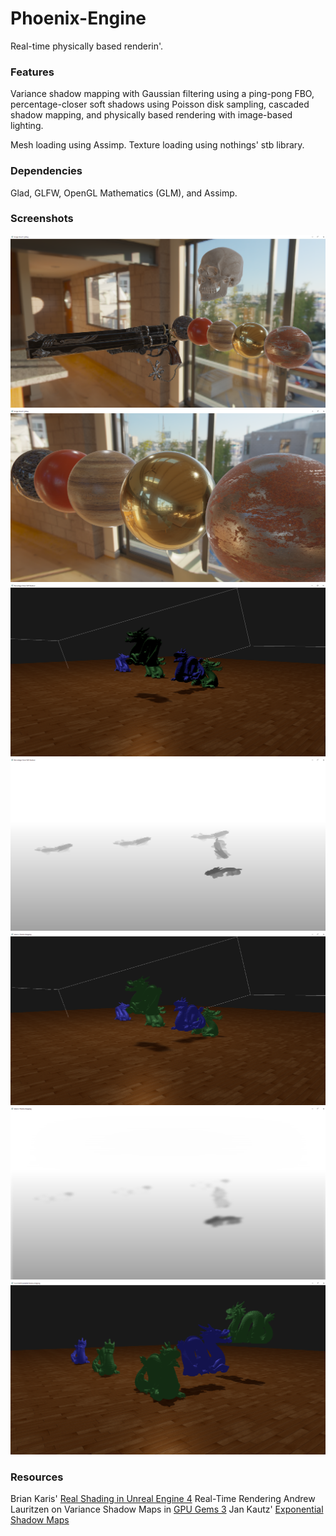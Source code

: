# Phoenix-Engine
Real-time physically based renderin'.

### Features
Variance shadow mapping with Gaussian filtering using a ping-pong FBO, percentage-closer soft shadows using Poisson disk sampling, cascaded shadow mapping, and physically based rendering with image-based lighting.

Mesh loading using Assimp.
Texture loading using nothings' stb library.

### Dependencies
Glad, GLFW, OpenGL Mathematics (GLM), and Assimp.

### Screenshots
![](images/ibl.png "Image-Based Lighting")
![](images/ibl2.png "Image-Based Lighting")
![](images/pcss.png "Percentage-Closer Soft Shadows")
![](images/pcss_sm.png "Percentage-Closer Soft Shadows Shadow Map")
![](images/vsm.png "Variance Shadow Mapping")
![](images/vsm_sm.png "Variance Shadow Mapping Shadow Map")
![](images/csm.png "Cascaded Shadow Mapping")

### Resources
Brian Karis' [Real Shading in Unreal Engine 4](https://cdn2.unrealengine.com/Resources/files/2013SiggraphPresentationsNotes-26915738.pdf)
Real-Time Rendering
Andrew Lauritzen on Variance Shadow Maps in [GPU Gems 3](https://developer.nvidia.com/gpugems/GPUGems3/gpugems3_ch08.html)
Jan Kautz' [Exponential Shadow Maps](http://jankautz.com/publications/esm_gi08.pdf)